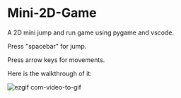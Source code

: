 # Mini-2D-Game

A 2D mini jump and run game using pygame and vscode.

Press "spacebar" for jump.

Press arrow keys for movements.

Here is the walkthrough of it:

![ezgif com-video-to-gif](https://github.com/Aveiro11/Mini-2D-Game/assets/74791612/f3d1c1d1-76c3-4b74-8832-66803290077e)


